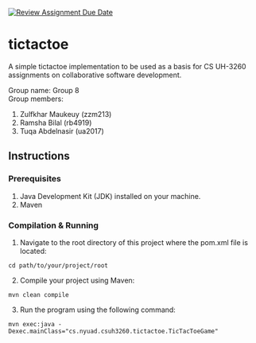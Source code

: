 [![Review Assignment Due Date](https://classroom.github.com/assets/deadline-readme-button-24ddc0f5d75046c5622901739e7c5dd533143b0c8e959d652212380cedb1ea36.svg)](https://classroom.github.com/a/ozKW19sS)
# tictactoe

A simple tictactoe implementation to be used as a basis for CS UH-3260 assignments on collaborative software development.

Group name: Group 8  
Group members:
  1. Zulfkhar Maukeuy (zzm213)
  2. Ramsha Bilal (rb4919)
  3. Tuqa Abdelnasir (ua2017)

## Instructions
### Prerequisites
1. Java Development Kit (JDK) installed on your machine.
2. Maven

### Compilation & Running
1. Navigate to the root directory of this project where the pom.xml file is located:
```
cd path/to/your/project/root
```
2. Compile your project using Maven:
```
mvn clean compile
```
3. Run the program using the following command:
```
mvn exec:java -Dexec.mainClass="cs.nyuad.csuh3260.tictactoe.TicTacToeGame"
```
